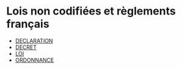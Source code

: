 # Lois non codifiées et règlements français

- [DECLARATION](declaration)
- [DECRET](decret)
- [LOI](loi)
- [ORDONNANCE](ordonnance)
